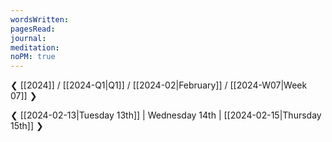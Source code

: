 ```yaml
---
wordsWritten: 
pagesRead: 
journal: 
meditation: 
noPM: true
---
```

❮ [[2024]] / [[2024-Q1|Q1]] / [[2024-02|February]] / [[2024-W07|Week 07]] ❯

❮ [[2024-02-13|Tuesday 13th]] | Wednesday 14th | [[2024-02-15|Thursday 15th]] ❯

